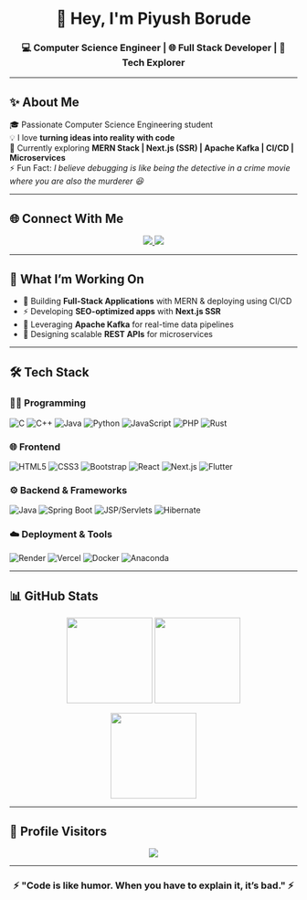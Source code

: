 <!-- Profile Header -->
<h1 align="center">👋 Hey, I'm Piyush Borude</h1>
<h3 align="center">💻 Computer Science Engineer | 🌐 Full Stack Developer | 🚀 Tech Explorer</h3>

---

## ✨ About Me
🎓 Passionate Computer Science Engineering student  
💡 I love **turning ideas into reality with code**  
🌱 Currently exploring **MERN Stack | Next.js (SSR) | Apache Kafka | CI/CD | Microservices**  
⚡ Fun Fact: *I believe debugging is like being the detective in a crime movie where you are also the murderer 😆*  

---

## 🌐 Connect With Me  
<p align="center">
  <a href="https://www.linkedin.com/in/piyush-borude-a2b707258" target="_blank">
    <img src="https://img.shields.io/badge/LinkedIn-%230077B5.svg?style=for-the-badge&logo=linkedin&logoColor=white" />
  </a>
  <a href="mailto:borudepiyush847@gmail.com">
    <img src="https://img.shields.io/badge/Email-D14836?style=for-the-badge&logo=gmail&logoColor=white" />
  </a>
</p>

---

## 🚀 What I’m Working On
- 🔧 Building **Full-Stack Applications** with MERN & deploying using CI/CD  
- ⚡ Developing **SEO-optimized apps** with **Next.js SSR**  
- 🔄 Leveraging **Apache Kafka** for real-time data pipelines  
- 📡 Designing scalable **REST APIs** for microservices  

---

## 🛠 Tech Stack

### 👨‍💻 Programming
![C](https://img.shields.io/badge/C-%2300599C.svg?style=for-the-badge&logo=c&logoColor=white)
![C++](https://img.shields.io/badge/C++-%2300599C.svg?style=for-the-badge&logo=c%2B%2B&logoColor=white)
![Java](https://img.shields.io/badge/Java-%23ED8B00.svg?style=for-the-badge&logo=openjdk&logoColor=white)
![Python](https://img.shields.io/badge/Python-3670A0.svg?style=for-the-badge&logo=python&logoColor=ffdd54)
![JavaScript](https://img.shields.io/badge/JavaScript-%23323330.svg?style=for-the-badge&logo=javascript&logoColor=%23F7DF1E)
![PHP](https://img.shields.io/badge/PHP-%23777BB4.svg?style=for-the-badge&logo=php&logoColor=white)
![Rust](https://img.shields.io/badge/Rust-%23000000.svg?style=for-the-badge&logo=rust&logoColor=white)

### 🌐 Frontend
![HTML5](https://img.shields.io/badge/HTML5-%23E34F26.svg?style=for-the-badge&logo=html5&logoColor=white)
![CSS3](https://img.shields.io/badge/CSS3-%231572B6.svg?style=for-the-badge&logo=css3&logoColor=white)
![Bootstrap](https://img.shields.io/badge/Bootstrap-%238511FA.svg?style=for-the-badge&logo=bootstrap&logoColor=white)
![React](https://img.shields.io/badge/React-%2320232a.svg?style=for-the-badge&logo=react&logoColor=%2361DAFB)
![Next.js](https://img.shields.io/badge/Next.js-000000.svg?style=for-the-badge&logo=nextdotjs&logoColor=white)
![Flutter](https://img.shields.io/badge/Flutter-%2302569B.svg?style=for-the-badge&logo=flutter&logoColor=white)

### ⚙️ Backend & Frameworks
![Java](https://img.shields.io/badge/Java-%23ED8B00.svg?style=for-the-badge&logo=openjdk&logoColor=white)  ![Spring Boot](https://img.shields.io/badge/Spring%20Boot-%236DB33F.svg?style=for-the-badge&logo=springboot&logoColor=white)  ![JSP/Servlets](https://img.shields.io/badge/JSP%20%2F%20Servlets-%23ED8B00.svg?style=for-the-badge&logo=java&logoColor=white)  ![Hibernate](https://img.shields.io/badge/Hibernate-%59666C.svg?style=for-the-badge&logo=hibernate&logoColor=white)


### ☁️ Deployment & Tools
![Render](https://img.shields.io/badge/Render-%46E3B7.svg?style=for-the-badge&logo=render&logoColor=white)
![Vercel](https://img.shields.io/badge/Vercel-%23000000.svg?style=for-the-badge&logo=vercel&logoColor=white)
![Docker](https://img.shields.io/badge/Docker-%230db7ed.svg?style=for-the-badge&logo=docker&logoColor=white)
![Anaconda](https://img.shields.io/badge/Anaconda-%2344A833.svg?style=for-the-badge&logo=anaconda&logoColor=white)

---

## 📊 GitHub Stats
<p align="center">
  <img src="https://github-readme-stats.vercel.app/api?username=BorudePiyush&theme=radical&hide_border=false&include_all_commits=false&count_private=false" height="150px"/>
  <img src="https://nirzak-streak-stats.vercel.app/?user=BorudePiyush&theme=radical&hide_border=false" height="150px"/>
</p>

<p align="center">
  <img src="https://github-readme-stats.vercel.app/api/top-langs/?username=BorudePiyush&theme=radical&hide_border=false&include_all_commits=false&count_private=false&layout=compact" height="150px"/>
</p>

---

## 👀 Profile Visitors
<p align="center">
  <img src="https://visitcount.itsvg.in/api?id=BorudePiyush&icon=2&color=6" />
</p>

---

<h3 align="center">⚡ "Code is like humor. When you have to explain it, it’s bad." ⚡</h3>
